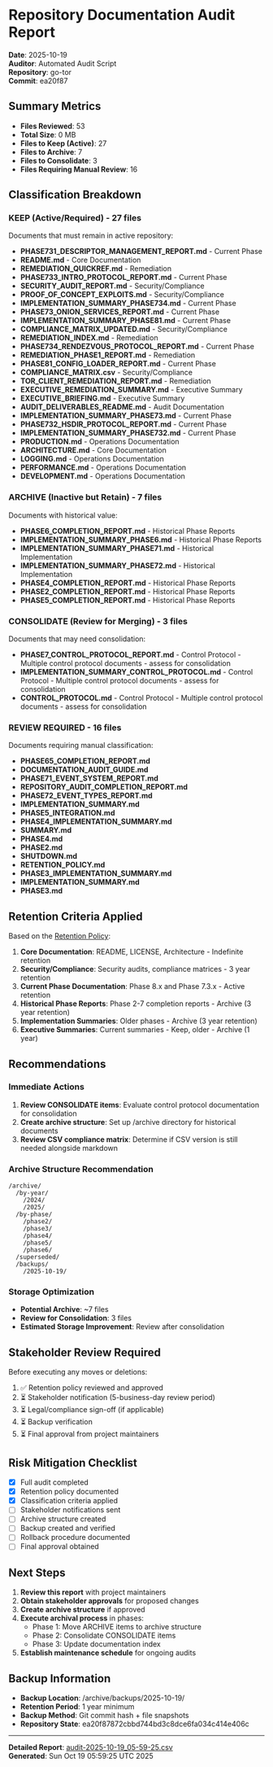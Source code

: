 # Repository Documentation Audit Report

**Date**: 2025-10-19  
**Auditor**: Automated Audit Script  
**Repository**: go-tor  
**Commit**: ea20f87

## Summary Metrics

- **Files Reviewed**: 53
- **Total Size**: 0 MB
- **Files to Keep (Active)**: 27
- **Files to Archive**: 7
- **Files to Consolidate**: 3
- **Files Requiring Manual Review**: 16

## Classification Breakdown

### KEEP (Active/Required) - 27 files
Documents that must remain in active repository:
- **PHASE731_DESCRIPTOR_MANAGEMENT_REPORT.md** - Current Phase
- **README.md** - Core Documentation
- **REMEDIATION_QUICKREF.md** - Remediation
- **PHASE733_INTRO_PROTOCOL_REPORT.md** - Current Phase
- **SECURITY_AUDIT_REPORT.md** - Security/Compliance
- **PROOF_OF_CONCEPT_EXPLOITS.md** - Security/Compliance
- **IMPLEMENTATION_SUMMARY_PHASE734.md** - Current Phase
- **PHASE73_ONION_SERVICES_REPORT.md** - Current Phase
- **IMPLEMENTATION_SUMMARY_PHASE81.md** - Current Phase
- **COMPLIANCE_MATRIX_UPDATED.md** - Security/Compliance
- **REMEDIATION_INDEX.md** - Remediation
- **PHASE734_RENDEZVOUS_PROTOCOL_REPORT.md** - Current Phase
- **REMEDIATION_PHASE1_REPORT.md** - Remediation
- **PHASE81_CONFIG_LOADER_REPORT.md** - Current Phase
- **COMPLIANCE_MATRIX.csv** - Security/Compliance
- **TOR_CLIENT_REMEDIATION_REPORT.md** - Remediation
- **EXECUTIVE_REMEDIATION_SUMMARY.md** - Executive Summary
- **EXECUTIVE_BRIEFING.md** - Executive Summary
- **AUDIT_DELIVERABLES_README.md** - Audit Documentation
- **IMPLEMENTATION_SUMMARY_PHASE73.md** - Current Phase
- **PHASE732_HSDIR_PROTOCOL_REPORT.md** - Current Phase
- **IMPLEMENTATION_SUMMARY_PHASE732.md** - Current Phase
- **PRODUCTION.md** - Operations Documentation
- **ARCHITECTURE.md** - Core Documentation
- **LOGGING.md** - Operations Documentation
- **PERFORMANCE.md** - Operations Documentation
- **DEVELOPMENT.md** - Operations Documentation

### ARCHIVE (Inactive but Retain) - 7 files
Documents with historical value:
- **PHASE6_COMPLETION_REPORT.md** - Historical Phase Reports
- **IMPLEMENTATION_SUMMARY_PHASE6.md** - Historical Phase Reports
- **IMPLEMENTATION_SUMMARY_PHASE71.md** - Historical Implementation
- **IMPLEMENTATION_SUMMARY_PHASE72.md** - Historical Implementation
- **PHASE4_COMPLETION_REPORT.md** - Historical Phase Reports
- **PHASE2_COMPLETION_REPORT.md** - Historical Phase Reports
- **PHASE5_COMPLETION_REPORT.md** - Historical Phase Reports

### CONSOLIDATE (Review for Merging) - 3 files
Documents that may need consolidation:
- **PHASE7_CONTROL_PROTOCOL_REPORT.md** - Control Protocol - Multiple control protocol documents - assess for consolidation
- **IMPLEMENTATION_SUMMARY_CONTROL_PROTOCOL.md** - Control Protocol - Multiple control protocol documents - assess for consolidation
- **CONTROL_PROTOCOL.md** - Control Protocol - Multiple control protocol documents - assess for consolidation

### REVIEW REQUIRED - 16 files
Documents requiring manual classification:
- **PHASE65_COMPLETION_REPORT.md**
- **DOCUMENTATION_AUDIT_GUIDE.md**
- **PHASE71_EVENT_SYSTEM_REPORT.md**
- **REPOSITORY_AUDIT_COMPLETION_REPORT.md**
- **PHASE72_EVENT_TYPES_REPORT.md**
- **IMPLEMENTATION_SUMMARY.md**
- **PHASE5_INTEGRATION.md**
- **PHASE4_IMPLEMENTATION_SUMMARY.md**
- **SUMMARY.md**
- **PHASE4.md**
- **PHASE2.md**
- **SHUTDOWN.md**
- **RETENTION_POLICY.md**
- **PHASE3_IMPLEMENTATION_SUMMARY.md**
- **IMPLEMENTATION_SUMMARY.md**
- **PHASE3.md**

## Retention Criteria Applied

Based on the [Retention Policy](../docs/RETENTION_POLICY.md):

1. **Core Documentation**: README, LICENSE, Architecture - Indefinite retention
2. **Security/Compliance**: Security audits, compliance matrices - 3 year retention
3. **Current Phase Documentation**: Phase 8.x and Phase 7.3.x - Active retention
4. **Historical Phase Reports**: Phase 2-7 completion reports - Archive (3 year retention)
5. **Implementation Summaries**: Older phases - Archive (3 year retention)
6. **Executive Summaries**: Current summaries - Keep, older - Archive (1 year)

## Recommendations

### Immediate Actions
1. **Review CONSOLIDATE items**: Evaluate control protocol documentation for consolidation
2. **Create archive structure**: Set up /archive directory for historical documents
3. **Review CSV compliance matrix**: Determine if CSV version is still needed alongside markdown

### Archive Structure Recommendation
```
/archive/
  /by-year/
    /2024/
    /2025/
  /by-phase/
    /phase2/
    /phase3/
    /phase4/
    /phase5/
    /phase6/
  /superseded/
  /backups/
    /2025-10-19/
```

### Storage Optimization
- **Potential Archive**: ~7 files
- **Review for Consolidation**: 3 files
- **Estimated Storage Improvement**: Review after consolidation

## Stakeholder Review Required

Before executing any moves or deletions:
1. ✅ Retention policy reviewed and approved
2. ⏳ Stakeholder notification (5-business-day review period)
3. ⏳ Legal/compliance sign-off (if applicable)
4. ⏳ Backup verification
5. ⏳ Final approval from project maintainers

## Risk Mitigation Checklist

- [x] Full audit completed
- [x] Retention policy documented
- [x] Classification criteria applied
- [ ] Stakeholder notifications sent
- [ ] Archive structure created
- [ ] Backup created and verified
- [ ] Rollback procedure documented
- [ ] Final approval obtained

## Next Steps

1. **Review this report** with project maintainers
2. **Obtain stakeholder approvals** for proposed changes
3. **Create archive structure** if approved
4. **Execute archival process** in phases:
   - Phase 1: Move ARCHIVE items to archive structure
   - Phase 2: Consolidate CONSOLIDATE items
   - Phase 3: Update documentation index
5. **Establish maintenance schedule** for ongoing audits

## Backup Information

- **Backup Location**: /archive/backups/2025-10-19/
- **Retention Period**: 1 year minimum
- **Backup Method**: Git commit hash + file snapshots
- **Repository State**: ea20f87872cbbd744bd3c8dce6fa034c414e406c

---

**Detailed Report**: [audit-2025-10-19_05-59-25.csv](./audit-2025-10-19_05-59-25.csv)  
**Generated**: Sun Oct 19 05:59:25 UTC 2025
